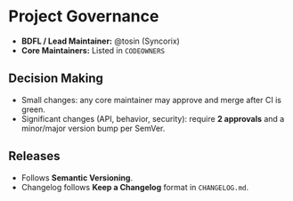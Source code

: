 # Project Governance

- **BDFL / Lead Maintainer:** @tosin (Syncorix)
- **Core Maintainers:** Listed in `CODEOWNERS`

## Decision Making
- Small changes: any core maintainer may approve and merge after CI is green.
- Significant changes (API, behavior, security): require **2 approvals** and a minor/major version bump per SemVer.

## Releases
- Follows **Semantic Versioning**.
- Changelog follows **Keep a Changelog** format in `CHANGELOG.md`.
